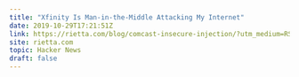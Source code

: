 ```yaml
---
title: "Xfinity Is Man-in-the-Middle Attacking My Internet"
date: 2019-10-29T17:21:51Z
link: https://rietta.com/blog/comcast-insecure-injection/?utm_medium=RSS&utm_source=hune
site: rietta.com
topic: Hacker News
draft: false
---
```

